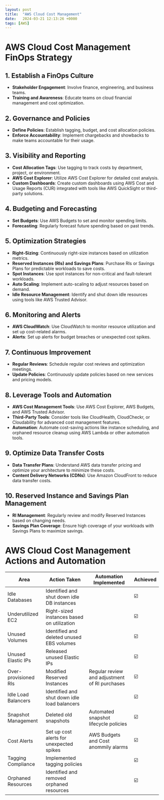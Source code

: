 ```yaml
---
layout: post
title:  "AWS Cloud Cost Management"
date:   2024-03-21 12:13:26 +0000
tags: [AWS]
---
```

# AWS Cloud Cost Management FinOps Strategy

## 1. Establish a FinOps Culture
- **Stakeholder Engagement**: Involve finance, engineering, and business teams.
- **Training and Awareness**: Educate teams on cloud financial management and cost optimization.

## 2. Governance and Policies
- **Define Policies**: Establish tagging, budget, and cost allocation policies.
- **Enforce Accountability**: Implement chargebacks and showbacks to make teams accountable for their usage.

## 3. Visibility and Reporting
- **Cost Allocation Tags**: Use tagging to track costs by department, project, or environment.
- **AWS Cost Explorer**: Utilize AWS Cost Explorer for detailed cost analysis.
- **Custom Dashboards**: Create custom dashboards using AWS Cost and Usage Reports (CUR) integrated with tools like AWS QuickSight or third-party solutions.

## 4. Budgeting and Forecasting
- **Set Budgets**: Use AWS Budgets to set and monitor spending limits.
- **Forecasting**: Regularly forecast future spending based on past trends.

## 5. Optimization Strategies
- **Right-Sizing**: Continuously right-size instances based on utilization metrics.
- **Reserved Instances (RIs) and Savings Plans**: Purchase RIs or Savings Plans for predictable workloads to save costs.
- **Spot Instances**: Use spot instances for non-critical and fault-tolerant workloads.
- **Auto Scaling**: Implement auto-scaling to adjust resources based on demand.
- **Idle Resource Management**: Identify and shut down idle resources using tools like AWS Trusted Advisor.

## 6. Monitoring and Alerts
- **AWS CloudWatch**: Use CloudWatch to monitor resource utilization and set up cost-related alarms.
- **Alerts**: Set up alerts for budget breaches or unexpected cost spikes.

## 7. Continuous Improvement
- **Regular Reviews**: Schedule regular cost reviews and optimization meetings.
- **Update Policies**: Continuously update policies based on new services and pricing models.

## 8. Leverage Tools and Automation
- **AWS Cost Management Tools**: Use AWS Cost Explorer, AWS Budgets, and AWS Trusted Advisor.
- **Third-Party Tools**: Consider tools like CloudHealth, CloudCheckr, or Cloudability for advanced cost management features.
- **Automation**: Automate cost-saving actions like instance scheduling, and orphaned resource cleanup using AWS Lambda or other automation tools.

## 9. Optimize Data Transfer Costs
- **Data Transfer Plans**: Understand AWS data transfer pricing and optimize your architecture to minimize these costs.
- **Content Delivery Networks (CDNs)**: Use Amazon CloudFront to reduce data transfer costs.

## 10. Reserved Instance and Savings Plan Management
- **RI Management**: Regularly review and modify Reserved Instances based on changing needs.
- **Savings Plan Coverage**: Ensure high coverage of your workloads with Savings Plans to maximize savings.



# AWS Cloud Cost Management Actions and Automation

| Area                | Action Taken                                  | Automation Implemented                                      | Achieved |
|---------------------|-----------------------------------------------|-------------------------------------------------------------|----------|
| Idle Databases      | Identified and shut down idle DB instances    |  | ☑️       |
| Underutilized EC2   | Right-sized instances based on utilization    |  | ☑️       |
| Unused Volumes      | Identified and deleted unused EBS volumes     |  | ☑️       |
| Unused Elastic IPs  | Released unused Elastic IPs                   |  | ☑️       |
| Over-provisioned RIs| Modified Reserved Instances                   | Regular review and adjustment of RI purchases                | ☑️       |
| Idle Load Balancers | Identified and shut down idle load balancers  |  | ☑️       |
| Snapshot Management | Deleted old snapshots                         | Automated snapshot lifecycle policies                        | ☑️       |
| Cost Alerts         | Set up cost alerts for unexpected spikes      | AWS Budgets and Cost anommily  alarms                        | ☑️       |
| Tagging Compliance  | Implemented tagging policies                  | | ☑️       |
| Orphaned Resources  | Identified and removed orphaned resources     | | ☑️       |


